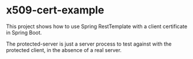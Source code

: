 # x509-cert-example

This project shows how to use Spring RestTemplate with a client certificate in Spring Boot.

The protected-server is just a server process to test against with the protected client, in the absence of a real server.
